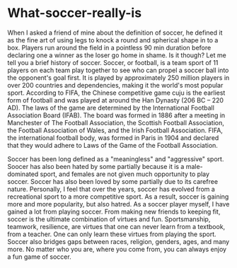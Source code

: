 # What-soccer-really-is
When I asked a friend of mine about the definition of soccer, he defined it as the fine art of using legs to knock a round and spherical shape in to a box. Players run around the field in a pointless 90 min duration before declaring one a winner as the loser go home in shame.
Is it though?
Let me tell you a brief history of soccer. Soccer, or football, is a team sport of 11 players on each team play together to see who can propel a soccer ball into the opponent's goal first. It is played by approximately 250 million players in over 200 countries and dependencies, making it the world's most popular sport.
According to FIFA, the Chinese competitive game cuju is the earliest form of football and was played at around the Han Dynasty (206 BC – 220 AD).
The laws of the game are determined by the International Football Association Board (IFAB). The board was formed in 1886 after a meeting in Manchester of The Football Association, the Scottish Football Association, the Football Association of Wales, and the Irish Football Association. FIFA, the international football body, was formed in Paris in 1904 and declared that they would adhere to Laws of the Game of the Football Association.

Soccer has been long defined as a "meaningless" and "aggressive" sport. 
Soocer has also been hated by some partially because it is a male-dominated sport, and females are not given much opportunity to play soccer.
Soccer has also been loved by some partially due to its carefree nature.
Personally, I feel that over the years, soccer has evolved from a recreational sport to a more competitive sport.
As a result, soccer is gaining more and more popularity, but also hatred.
As a soccer player myself, I have gained a lot from playing soccer.
From making new friends to keeping fit, soccer is the ultimate combination of virtues and fun.
Sportsmanship, teamwork, resilience, are virtues that one can never learn from a textbook, from a teacher.
One can only learn these virtues from playing the sport.
Soccer also bridges gaps between races, religion, genders, ages, and many more.
No matter who you are, where you come from, you can always enjoy a fun game of soccer.
